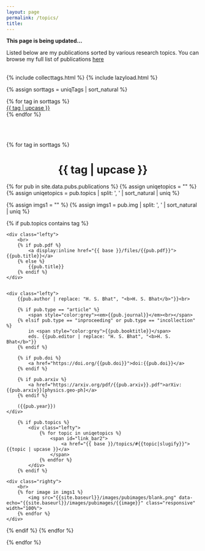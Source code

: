 ```yaml
---
layout: page
permalink: /topics/
title: 
---
```


**This page is being updated...**

Listed below are my publications sorted by various research topics. 
You can browse my full list of publications [here][pubs]
<br><br>

{% include collecttags.html %}
{% include lazyload.html %}

{% assign sorttags = uniqTags | sort_natural %} 


<div class="container">
	{% for tag in sorttags %}
		<div class="section">
			<div id="link_bar2">
			   <a href="#{{ tag  | slugify }}"> {{ tag | upcase }} </a>
			</div>
		</div>
	{% endfor %}
</div>

<br><br>

{% for tag in sorttags %}

<h1 id="{{ tag  | slugify }}" align="center">{{ tag | upcase }}</h1>


{% for pub in site.data.pubs.publications %}
{% assign uniqetopics = "" %}
{% assign uniqetopics = pub.topics | split: ', ' | sort_natural | uniq %} 

{% assign imgs1 = "" %}
{% assign imgs1 = pub.img | split: ', ' | sort_natural | uniq %} 

{% if pub.topics contains tag %}
<div class="group">


    <div class="lefty">
    	<br>
		{% if pub.pdf %}
			<a display:inline href="{{ base }}/files/{{pub.pdf}}">{{pub.title}}</a>
		{% else %} 
			{{pub.title}}
		{% endif %}
	</div>	

		
	<div class="lefty">
		{{pub.author | replace: "H. S. Bhat", "<b>H. S. Bhat</b>"}}<br>
		
		{% if pub.type == "article" %}
			<span style="color:grey"><em>{{pub.journal}}</em><br></span>
		{% elsif pub.type == "inproceeding" or pub.type == "incollection" %}
			in <span style="color:grey">{{pub.booktitle}}</span>
			eds. {{pub.editor | replace: "H. S. Bhat", "<b>H. S. Bhat</b>"}}
		{% endif %}
		
		{% if pub.doi %}
			<a href="https://doi.org/{{pub.doi}}">doi:{{pub.doi}}</a>
		{% endif %}
		
		{% if pub.arxiv %}
			<a href="https://arxiv.org/pdf/{{pub.arxiv}}.pdf">arXiv:{{pub.arxiv}}[physics.geo-ph]</a>
		{% endif %}
		
		({{pub.year}})
    </div>
    
		{% if pub.topics %}
			<div class="lefty">
				{% for topic in uniqetopics %}
					<span id="link_bar2">
						<a href="{{ base }}/topics/#{{topic|slugify}}">{{topic | upcase }}</a>
					</span>
				{% endfor %}
			</div>
		{% endif %}
	
	<div class="righty">
		<br>
		{% for image in imgs1 %}
			<img src="{{site.baseurl}}/images/pubimages/blank.png" data-echo="{{site.baseurl}}/images/pubimages/{{image}}" class="responsive" width="100%">
		{% endfor %}
	</div>
</div> 
{% endif %}
{% endfor %}

{% endfor %}

<style>
.responsive {
width: 100%; 
height: 100%; 
object-fit: contain; 
max-width: 300px;
max-height: 150px;
float: left;
}
</style>

[pubs]: /articles/
